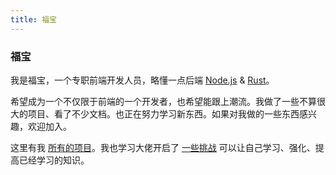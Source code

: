 ```yaml
---
title: 福宝
---
```


### 福宝


我是福宝，一个专职前端开发人员，略懂一点后端 [Node.js](https://nodejs.org/zh-cn) & [Rust](https://www.rust-lang.org)。

希望成为一个不仅限于前端的一个开发者，也希望能跟上潮流。我做了一些不算很大的项目、看了不少文档。也正在努力学习新东西。如果对我做的一些东西感兴趣，欢迎加入。

这里有我 [所有的项目](/projects)。我也学习大佬开启了 [一些挑战](/challenges) 可以让自己学习、强化、提高已经学习的知识。

